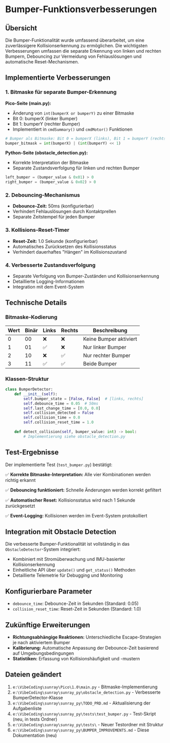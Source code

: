 # Bumper-Funktionsverbesserungen

## Übersicht

Die Bumper-Funktionalität wurde umfassend überarbeitet, um eine zuverlässigere Kollisionserkennung zu ermöglichen. Die wichtigsten Verbesserungen umfassen die separate Erkennung von linken und rechten Bumpern, Debouncing zur Vermeidung von Fehlauslösungen und automatische Reset-Mechanismen.

## Implementierte Verbesserungen

### 1. Bitmaske für separate Bumper-Erkennung

**Pico-Seite (main.py):**
- Änderung von `int(bumperX or bumperY)` zu einer Bitmaske
- Bit 0: bumperX (linker Bumper)
- Bit 1: bumperY (rechter Bumper)
- Implementiert in `cmdSummary()` und `cmdMotor()` Funktionen

```python
# Bumper als Bitmaske: Bit 0 = bumperX (links), Bit 1 = bumperY (rechts)
bumper_bitmask = int(bumperX) | (int(bumperY) << 1)
```

**Python-Seite (obstacle_detection.py):**
- Korrekte Interpretation der Bitmaske
- Separate Zustandsverfolgung für linken und rechten Bumper

```python
left_bumper = (bumper_value & 0x01) > 0
right_bumper = (bumper_value & 0x02) > 0
```

### 2. Debouncing-Mechanismus

- **Debounce-Zeit:** 50ms (konfigurierbar)
- Verhindert Fehlauslösungen durch Kontaktprellen
- Separate Zeitstempel für jeden Bumper

### 3. Kollisions-Reset-Timer

- **Reset-Zeit:** 1.0 Sekunde (konfigurierbar)
- Automatisches Zurücksetzen des Kollisionsstatus
- Verhindert dauerhaftes "Hängen" im Kollisionszustand

### 4. Verbesserte Zustandsverfolgung

- Separate Verfolgung von Bumper-Zuständen und Kollisionserkennung
- Detaillierte Logging-Informationen
- Integration mit dem Event-System

## Technische Details

### Bitmaske-Kodierung

| Wert | Binär | Links | Rechts | Beschreibung |
|------|-------|-------|--------|--------------|
| 0    | 00    | ❌    | ❌     | Keine Bumper aktiviert |
| 1    | 01    | ✅    | ❌     | Nur linker Bumper |
| 2    | 10    | ❌    | ✅     | Nur rechter Bumper |
| 3    | 11    | ✅    | ✅     | Beide Bumper |

### Klassen-Struktur

```python
class BumperDetector:
    def __init__(self):
        self.bumper_state = [False, False]  # [links, rechts]
        self.debounce_time = 0.05  # 50ms
        self.last_change_time = [0.0, 0.0]
        self.collision_detected = False
        self.collision_time = 0.0
        self.collision_reset_time = 1.0
    
    def detect_collision(self, bumper_value: int) -> bool:
        # Implementierung siehe obstacle_detection.py
```

## Test-Ergebnisse

Der implementierte Test (`test_bumper.py`) bestätigt:

✅ **Korrekte Bitmaske-Interpretation:** Alle vier Kombinationen werden richtig erkannt

✅ **Debouncing funktioniert:** Schnelle Änderungen werden korrekt gefiltert

✅ **Automatischer Reset:** Kollisionsstatus wird nach 1 Sekunde zurückgesetzt

✅ **Event-Logging:** Kollisionen werden im Event-System protokolliert

## Integration mit Obstacle Detection

Die verbesserte Bumper-Funktionalität ist vollständig in das `ObstacleDetector`-System integriert:

- Kombiniert mit Stromüberwachung und IMU-basierter Kollisionserkennung
- Einheitliche API über `update()` und `get_status()` Methoden
- Detaillierte Telemetrie für Debugging und Monitoring

## Konfigurierbare Parameter

- `debounce_time`: Debounce-Zeit in Sekunden (Standard: 0.05)
- `collision_reset_time`: Reset-Zeit in Sekunden (Standard: 1.0)

## Zukünftige Erweiterungen

- **Richtungsabhängige Reaktionen:** Unterschiedliche Escape-Strategien je nach aktiviertem Bumper
- **Kalibrierung:** Automatische Anpassung der Debounce-Zeit basierend auf Umgebungsbedingungen
- **Statistiken:** Erfassung von Kollisionshäufigkeit und -mustern

## Dateien geändert

1. `e:\VibeCoding\sunray\Pico\1.0\main.py` - Bitmaske-Implementierung
2. `e:\VibeCoding\sunray\sunray_py\obstacle_detection.py` - Verbesserte BumperDetector-Klasse
3. `e:\VibeCoding\sunray\sunray_py\TODO_PRD.md` - Aktualisierung der Aufgabenliste
4. `e:\VibeCoding\sunray\sunray_py\tests\test_bumper.py` - Test-Skript (neu, in tests Ordner)
5. `e:\VibeCoding\sunray\sunray_py\tests\` - Neuer Testordner mit Struktur
6. `e:\VibeCoding\sunray\sunray_py\BUMPER_IMPROVEMENTS.md` - Diese Dokumentation (neu)